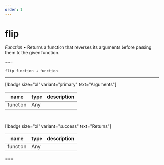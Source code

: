 ```yaml
---
order: 1
---
```

# flip

_Function_ &bull; Returns a function that reverses its arguments before passing them to the given function.


==- <pre><code>flip function &rarr; function</code></pre>
<hr>

[!badge size="xl" variant="primary" text="Arguments"]

| name | type | description |
|------|------|-------------|
|function|Any||

<br>

[!badge size="xl" variant="success" text="Returns"]

| name | type | description |
|------|------|-------------|
|function|Any||



===




